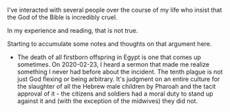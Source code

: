 I've interacted with several people over the course of my life who insist that
the God of the Bible is incredibly cruel.

In my experience and reading, that is not true.

Starting to accumulate some notes and thoughts on that argument here.

* The death of all firstborn offspring in Egypt is one that comes up sometimes.
  On 2020-02-23, I heard a sermon that made me realize something I never had
  before about the incident. The tenth plague is not just God flexing or being
  arbitrary. It's judgment on an entire culture for the slaughter of all the
  Hebrew male children by Pharoah and the tacit approval of it - the citizens
  and soldiers had a moral duty to stand up against it and (with the exception
  of the midwives) they did not.
